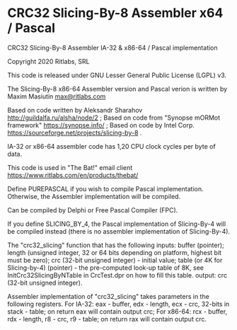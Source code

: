 # CRC32 Slicing-By-8 Assembler x64 / Pascal
CRC32 Slicing-By-8 Assembler IA-32 & x86-64 / Pascal implementation

Copyright 2020 Ritlabs, SRL

This code is released under GNU Lesser General Public License (LGPL) v3.

The Slicing-By-8 x86-64 Assembler version and Pascal verion is written by 
Maxim Masiutin <max@ritlabs.com>

Based on code written by Aleksandr Sharahov http://guildalfa.ru/alsha/node/2 ;
Based on code from "Synopse mORMot framework" https://synopse.info/ ;
Based on code by Intel Corp. https://sourceforge.net/projects/slicing-by-8 .

IA-32 or x86-64 assembler code has 1,20 CPU clock cycles per byte of data.

This code is used in "The Bat!" email client
https://www.ritlabs.com/en/products/thebat/

Define PUREPASCAL if you wish to compile Pascal implementation.
Otherwise, the Assembler implementation will be compiled.

Can be compiled by Delphi or Free Pascal Compiler (FPC).

If you define SLICING_BY_4, the Pascal implementation of Slicing-By-4
will be compiled instead (there is no assembler implementation 
of Slicing-By-4).

The "crc32_slicing" function that has the following inputs:
buffer (pointer); 
length (unsigned integer, 32 or 64 bits depending on platform, highest bit must be zero); 
crc (32-bit unsigned integer) - initial value;
table (or 4K for Slicing-by-4) (pointer) - the pre-computed look-up table of 8K, see InitCrc32SlicingByNTable in CrcTest.dpr on how to fill this table.
output: crc (32-bit unsigned integer).

Assembler implementation of "crc32_slicing" takes parameters in the following registers.
For IA-32: eax - buffer, edx - length, ecx - crc, 32-bits in stack - table; on return eax will contain output crc;
For x86-64: rcx - buffer, rdx - length, r8 - crc, r9 - table; on return rax will contain output crc.
